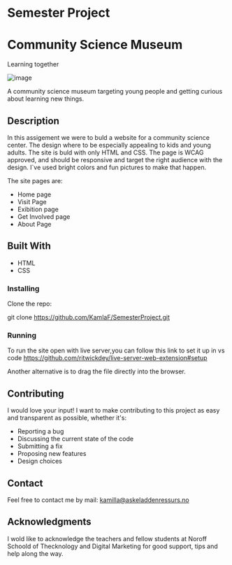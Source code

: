 # Semester Project
# Community Science Museum

Learning together

![image](https://kamillafagerland.com/Screenshot%202023-03-02%20at%2022.26.16.png)

A community science museum targeting young people and getting curious about learning new things.
## Description

In this assigement we were to buld a website for a community science center. The design where to be especially appealing to kids and young adults. The site is buld with only HTML and CSS.
The page is WCAG approved, and should be responsive and target the right audience with the design. I`ve used bright colors and fun pictures to make that happen. 

The site pages are:

- Home page
- Visit Page
- Exibition page
- Get Involved page
- About Page


## Built With

- HTML
- CSS




### Installing

 Clone the repo:

git clone https://github.com/KamlaF/SemesterProject.git

### Running

To run the site open with live server,you can follow this link to set it up in vs code  https://github.com/ritwickdey/live-server-web-extension#setup

Another alternative is to drag the file directly into the browser.

## Contributing

I would love your input! I want to make contributing to this project as easy and transparent as possible, whether it's:

- Reporting a bug
- Discussing the current state of the code
- Submitting a fix
- Proposing new features
- Design choices


## Contact

Feel free to contact me by mail: kamilla@askeladdenressurs.no

## Acknowledgments

I wold like to acknowledge the teachers and fellow students at Noroff Schoold of Thecknology and Digital Marketing for good support, tips and help along the way.

